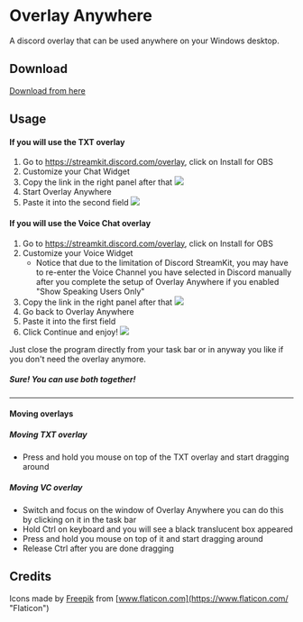 # Overlay Anywhere

A discord overlay that can be used anywhere on your Windows desktop.

## Download

[Download from here](https://github.com/baconcowa/Overlay-Anywhere/releases)

## Usage

#### If you will use the TXT overlay

1. Go to https://streamkit.discord.com/overlay, click on Install for OBS 
2. Customize your Chat Widget
3. Copy the link in the right panel after that
![](https://i.pinimg.com/originals/15/5b/1e/155b1e26299ea4b6c27d76222d22def6.png)
4. Start Overlay Anywhere
5. Paste it into the second field
![](https://i.pinimg.com/originals/67/7a/30/677a304aaaac514e3b5f2c9f43d50339.png)

#### If you will use the Voice Chat overlay

1. Go to https://streamkit.discord.com/overlay, click on Install for OBS 
2. Customize your Voice Widget
   * Notice that due to the limitation of Discord StreamKit, you may have to re-enter the Voice Channel you have selected in Discord manually after you complete the setup of Overlay Anywhere if you enabled "Show Speaking Users Only"
3. Copy the link in the right panel after that
![](https://i.pinimg.com/originals/15/5b/1e/155b1e26299ea4b6c27d76222d22def6.png)
4. Go back to Overlay Anywhere
5. Paste it into the first field
6. Click Continue and enjoy!
![](https://i.pinimg.com/originals/38/8e/2b/388e2b81a3f60f82e2fdf394c6b2e05c.png)


Just close the program directly from your task bar or in anyway you like if you don't need the overlay anymore.

##### Sure! You can use both together!
--- 
#### Moving overlays

##### Moving TXT overlay

* Press and hold you mouse on top of the TXT overlay and start dragging around

##### Moving VC overlay

- Switch and focus on the window of Overlay Anywhere you can do this by clicking on it in the task bar
- Hold Ctrl on keyboard and you will see a black translucent box appeared
- Press and hold you mouse on top of it and start dragging around
- Release Ctrl after you are done dragging

##### 

## Credits
Icons made by [Freepik](https://www.flaticon.com/authors/freepik "Freepik") from [www.flaticon.com](https://www.flaticon.com/ "Flaticon")
